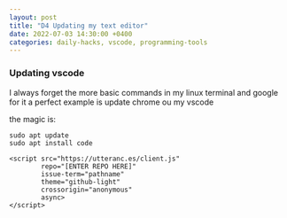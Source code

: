 ```yaml
---
layout: post
title: "D4 Updating my text editor"
date: 2022-07-03 14:30:00 +0400
categories: daily-hacks, vscode, programming-tools
---
```


### Updating vscode

I always forget the more basic commands in my linux terminal and google for it a perfect example is update chrome ou my vscode

the magic is:

```
sudo apt update 
sudo apt install code

<script src="https://utteranc.es/client.js"
        repo="[ENTER REPO HERE]"
        issue-term="pathname"
        theme="github-light"
        crossorigin="anonymous"
        async>
</script>
```
